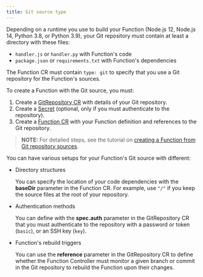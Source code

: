 ```yaml
---
title: Git source type
---
```


Depending on a runtime you use to build your Function (Node.js 12, Node.js 14, Python 3.8, or Python 3.9), your Git repository must contain at least a directory with these files:

- `handler.js` or `handler.py` with Function's code
- `package.json` or `requirements.txt` with Function's dependencies

The Function CR must contain `type: git` to specify that you use a Git repository for the Function's sources.

To create a Function with the Git source, you must:

1. Create a [GitRepository CR](./06-custom-resources/svls-02-gitrepository.md) with details of your Git repository.
2. Create a [Secret](https://kubernetes.io/docs/concepts/configuration/secret/) (optional, only if you must authenticate to the repository).
3. Create a [Function CR](./06-custom-resources/svls-01-function.md) with your Function definition and references to the Git repository.

>**NOTE:** For detailed steps, see the tutorial on [creating a Function from Git repository sources](../03-tutorials/00-serverless/svls-02-create-git-function.md).

You can have various setups for your Function's Git source with different:

- Directory structures

  You can specify the location of your code dependencies with the **baseDir** parameter in the Function CR. For example, use `"/"` if you keep the source files at the root of your repository.

- Authentication methods

  You can define with the **spec.auth** parameter in the GitRepository CR that you must authenticate to the repository with a password or token (`basic`), or an SSH key (`key`).

- Function's rebuild triggers

  You can use the **reference** parameter in the GitRepository CR to define whether the Function Controller must monitor a given branch or commit in the Git repository to rebuild the Function upon their changes.

